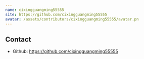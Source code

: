 ```yaml
---
name: cixingguangming55555
site: https://github.com/cixingguangming55555
avatar: /assets/contributors/cixingguangming55555/avatar.pn
---
```



## Contact

- Github: <https://github.com/cixingguangming55555>
